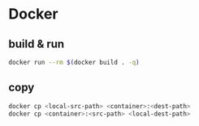 # Docker

## build & run 

```bash
docker run --rm $(docker build . -q)
```

## copy

```bash
docker cp <local-src-path> <container>:<dest-path>
docker cp <container>:<src-path> <local-dest-path> 
```
